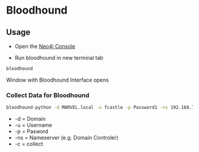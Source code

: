 # Bloodhound

## Usage

- Open the 
[Neo4j Console](C:\Users\felix\Documents\Notes\ADDS\Enumeration\Neo4j)

- Run bloodhound in new terminal tab

```bash
bloodhound
```

Window with Bloodhound Interface opens

### Collect Data for Bloodhound

```bash
bloodhound-python -d MARVEL.local -u fcastle -p Password1 -ns 192.168.70.141 -c all
```

- -d = Domain
- -u = Username
- -p = Pasword
- -ns = Nameserver (e.g. Domain Controler)
- -c = collect

